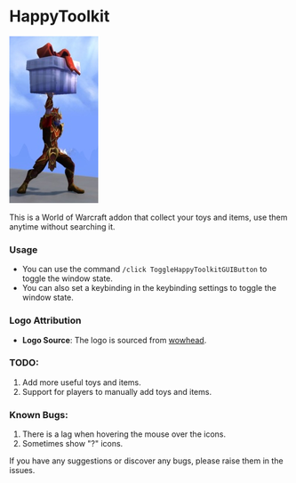 # HappyToolkit

<img src="./Media/logo.jpg" alt="HappyToolkit" width="160" height="300">

This is a World of Warcraft addon that collect your toys and items, use them anytime without searching it.

### Usage
- You can use the command `/click ToggleHappyToolkitGUIButton` to toggle the window state.
- You can also set a keybinding in the keybinding settings to toggle the window state.

### Logo Attribution
- **Logo Source**: The logo is sourced from [wowhead](https://www.wowhead.com/item=151351/glowing-gift).

### TODO:
1. Add more useful toys and items.
2. Support for players to manually add toys and items.

### Known Bugs:
1. There is a lag when hovering the mouse over the icons.
2. Sometimes show "?" icons.

If you have any suggestions or discover any bugs, please raise them in the issues.
